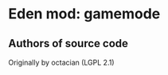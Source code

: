 Eden mod: gamemode
================

Authors of source code
----------------------
Originally by octacian (LGPL 2.1)
